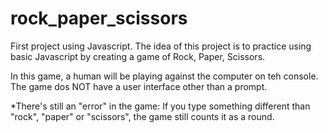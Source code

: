 # rock_paper_scissors

First project using Javascript.
The idea of this project is to practice using basic Javascript by creating a game of Rock, Paper, Scissors.

In this game, a human will be playing against the computer on teh console.
The game dos NOT have a user interface other than a prompt.

*There's still an "error" in the game:
    If you type something different than "rock", "paper" or "scissors", the game still counts it as a round.